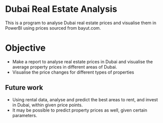 # Dubai Real Estate Analysis
This is a program to analyse Dubai real estate prices and visualise them in PowerBI using prices sourced from bayut.com.

# Objective
- Make a report to analyse real estate prices in Dubai and visualise the average property prices in different areas of Dubai. 
- Visualise the price changes for different types of properties

## Future work
- Using rental data, analyse and predict the best areas to rent, and invest in Dubai, within given price points.
- It may be possible to predict property prices as well, given certain parameters.
